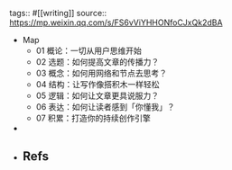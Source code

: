 tags:: #[[writing]]
source:: https://mp.weixin.qq.com/s/FS6vViYHHONfoCJxQk2dBA

- Map
  - 01 概论：一切从用户思维开始
  - 02 选题：如何提高文章的传播力？
  - 03 概念：如何用网络和节点去思考？
  - 04 结构：让写作像搭积木一样轻松
  - 05 逻辑：如何让文章更具说服力？
  - 06 表达：如何让读者感到「你懂我」？
  - 07 积累：打造你的持续创作引擎
-
- Refs
  -